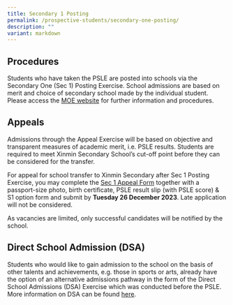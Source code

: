 ```yaml
---
title: Secondary 1 Posting
permalink: /prospective-students/secondary-one-posting/
description: ""
variant: markdown
---
```

Procedures
-------------------------

Students who have taken the PSLE are posted into schools via the Secondary One (Sec 1) Posting Exercise. School admissions are based on merit and choice of secondary school made by the individual student. Please access the [MOE website](https://www.moe.gov.sg/secondary/s1-posting/results/appeal-for-school-transfer) for further information and procedures.

Appeals
-------------------------

Admissions through the Appeal Exercise will be based on objective and transparent measures of academic merit, i.e. PSLE results. Students are required to meet Xinmin Secondary School’s cut-off point before they can be considered for the transfer. 

For appeal for school transfer to Xinmin Secondary after Sec 1 Posting Exercise, you may complete the [Sec 1 Appeal Form](https://form.gov.sg/655c07f5b5e07100114775d0) together with a passport-size photo, birth certificate, PSLE result slip (with PSLE score) & S1 option form and submit by **Tuesday 26 December 2023**. Late application will not be considered.

As vacancies are limited, only successful candidates will be notified by the school.

Direct School Admission (DSA)
-------------------------
Students who would like to gain admission to the school on the basis of other talents and achievements, e.g. those in sports or arts, already have the option of an alternative admissions pathway in the form of the Direct School Admissions (DSA) Exercise which was conducted before the PSLE. More information on DSA can be found [here](https://www.xinminsec.moe.edu.sg/resources/students/admissions/direct-school-admission/).